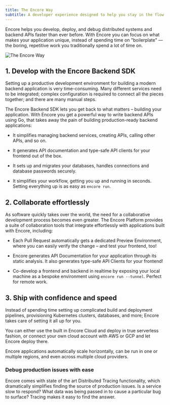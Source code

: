 ```yaml
---
title: The Encore Way
subtitle: A developer experience designed to help you stay in the flow state
---
```


Encore helps you develop, deploy, and debug distributed systems and backend APIs faster than ever before.
With Encore you can focus on what makes your application unique, instead of spending time on "boilerplate" &mdash; the boring, repetitive work
you traditionally spend a lot of time on.

<img src="/assets/docs/encore-way.png" title="The Encore Way" className="noshadow"/>

## 1. Develop with the Encore Backend SDK

Setting up a productive development environment for building a modern backend application
is very time-consuming. Many different services need to be integrated; complex
configuration is required to connect all the pieces together; and there are many manual steps.

The Encore Backend SDK lets you get back to what matters &ndash; building your application.
With Encore you get a powerful way to write backend APIs using Go, that takes away the pain
of building production-ready backend applications:

- It simplifies managing backend services, creating APIs, calling other APIs, and so on.

- It generates API documentation and type-safe API clients for your frontend out of the box.

- It sets up and migrates your databases, handles connections and database passwords securely.

- It simplifies your workflow, getting you up and running in seconds.
  Setting everything up is as easy as `encore run`.

## 2. Collaborate effortlessly

As software quickly takes over the world, the need for a collaborative development process
becomes even greater. The Encore Platform provides a suite of collaboration tools that integrate
effortlessly with applications built with Encore, including:

- Each Pull Request automatically gets a dedicated Preview Environment,
  where you can easily verify the change &ndash; and test your frontend, too!

- Encore generates API Documentation for your application through its static analysis.
  It also generates type-safe API Clients for your frontend!

- Co-develop a frontend and backend in realtime by exposing your local machine
  as a bespoke environment using `encore run --tunnel`. Perfect for remote work.

## 3. Ship with confidence and speed

Instead of spending time setting up complicated build and deployment pipelines,
provisioning Kubernetes clusters, databases, and more; Encore takes care
of setting it all up for you.

You can either use the built in Encore Cloud and deploy in true serverless fashion, or connect your own cloud account with AWS or GCP and let Encore deploy there.

Encore applications automatically scale horizontally, can be run in one or multiple
regions, and even across multiple cloud providers.

### Debug production issues with ease

Encore comes with state of the art Distributed Tracing functionality, which dramatically
simplifies finding the source of production issues. Is a service slow to respond?
What data was being passed in to cause a particular bug to surface? Tracing makes
it easy to find the answer.
